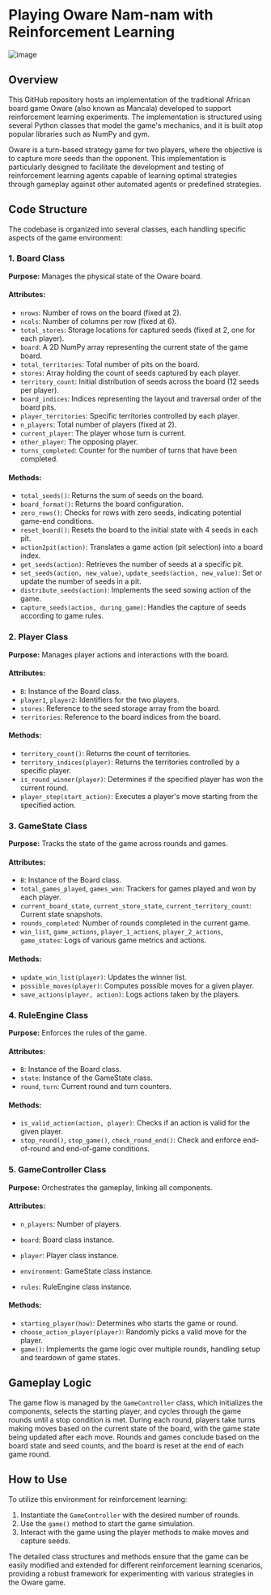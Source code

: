 # Playing Oware Nam-nam with Reinforcement Learning
![image](https://github.com/ChantelleAA/Reinforcement_Learning_Oware/assets/115734837/1f9f3e49-01cd-49a9-becb-ab79b6ef00dd)

## Overview

This GitHub repository hosts an implementation of the traditional African board game Oware (also known as Mancala) developed to support reinforcement learning experiments. The implementation is structured using several Python classes that model the game's mechanics, and it is built atop popular libraries such as NumPy and gym.

Oware is a turn-based strategy game for two players, where the objective is to capture more seeds than the opponent. This implementation is particularly designed to facilitate the development and testing of reinforcement learning agents capable of learning optimal strategies through gameplay against other automated agents or predefined strategies.

## Code Structure

The codebase is organized into several classes, each handling specific aspects of the game environment:

### 1. Board Class

**Purpose:** Manages the physical state of the Oware board.

#### Attributes:
- `nrows`: Number of rows on the board (fixed at 2).
- `ncols`: Number of columns per row (fixed at 6).
- `total_stores`: Storage locations for captured seeds (fixed at 2, one for each player).
- `board`: A 2D NumPy array representing the current state of the game board.
- `total_territories`: Total number of pits on the board.
- `stores`: Array holding the count of seeds captured by each player.
- `territory_count`: Initial distribution of seeds across the board (12 seeds per player).
- `board_indices`: Indices representing the layout and traversal order of the board pits.
- `player_territories`: Specific territories controlled by each player.
- `n_players`: Total number of players (fixed at 2).
- `current_player`: The player whose turn is current.
- `other_player`: The opposing player.
- `turns_completed`: Counter for the number of turns that have been completed.

#### Methods:
- `total_seeds()`: Returns the sum of seeds on the board.
- `board_format()`: Returns the board configuration.
- `zero_rows()`: Checks for rows with zero seeds, indicating potential game-end conditions.
- `reset_board()`: Resets the board to the initial state with 4 seeds in each pit.
- `action2pit(action)`: Translates a game action (pit selection) into a board index.
- `get_seeds(action)`: Retrieves the number of seeds at a specific pit.
- `set_seeds(action, new_value)`, `update_seeds(action, new_value)`: Set or update the number of seeds in a pit.
- `distribute_seeds(action)`: Implements the seed sowing action of the game.
- `capture_seeds(action, during_game)`: Handles the capture of seeds according to game rules.

### 2. Player Class

**Purpose:** Manages player actions and interactions with the board.

#### Attributes:
- `B`: Instance of the Board class.
- `player1`, `player2`: Identifiers for the two players.
- `stores`: Reference to the seed storage array from the board.
- `territories`: Reference to the board indices from the board.

#### Methods:
- `territory_count()`: Returns the count of territories.
- `territory_indices(player)`: Returns the territories controlled by a specific player.
- `is_round_winner(player)`: Determines if the specified player has won the current round.
- `player_step(start_action)`: Executes a player's move starting from the specified action.

### 3. GameState Class

**Purpose:** Tracks the state of the game across rounds and games.

#### Attributes:
- `B`: Instance of the Board class.
- `total_games_played`, `games_won`: Trackers for games played and won by each player.
- `current_board_state`, `current_store_state`, `current_territory_count`: Current state snapshots.
- `rounds_completed`: Number of rounds completed in the current game.
- `win_list`, `game_actions`, `player_1_actions`, `player_2_actions`, `game_states`: Logs of various game metrics and actions.

#### Methods:
- `update_win_list(player)`: Updates the winner list.
- `possible_moves(player)`: Computes possible moves for a given player.
- `save_actions(player, action)`: Logs actions taken by the players.

### 4. RuleEngine Class

**Purpose:** Enforces the rules of the game.

#### Attributes:
- `B`: Instance of the Board class.
- `state`: Instance of the GameState class.
- `round`, `turn`: Current round and turn counters.

#### Methods:
- `is_valid_action(action, player)`: Checks if an action is valid for the given player.
- `stop_round()`, `stop_game()`, `check_round_end()`: Check and enforce end-of-round and end-of-game conditions.

### 5. GameController Class

**Purpose:** Orchestrates the gameplay, linking all components.

#### Attributes:
- `n_players`: Number of players.


- `board`: Board class instance.
- `player`: Player class instance.
- `environment`: GameState class instance.
- `rules`: RuleEngine class instance.

#### Methods:
- `starting_player(how)`: Determines who starts the game or round.
- `choose_action_player(player)`: Randomly picks a valid move for the player.
- `game()`: Implements the game logic over multiple rounds, handling setup and teardown of game states.

## Gameplay Logic

The game flow is managed by the `GameController` class, which initializes the components, selects the starting player, and cycles through the game rounds until a stop condition is met. During each round, players take turns making moves based on the current state of the board, with the game state being updated after each move. Rounds and games conclude based on the board state and seed counts, and the board is reset at the end of each game round.

## How to Use
To utilize this environment for reinforcement learning:
1. Instantiate the `GameController` with the desired number of rounds.
2. Use the `game()` method to start the game simulation.
3. Interact with the game using the player methods to make moves and capture seeds.

The detailed class structures and methods ensure that the game can be easily modified and extended for different reinforcement learning scenarios, providing a robust framework for experimenting with various strategies in the Oware game.
